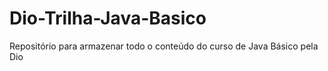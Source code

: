 # Dio-Trilha-Java-Basico
Repositório para armazenar todo o conteúdo do curso de Java Básico pela Dio
